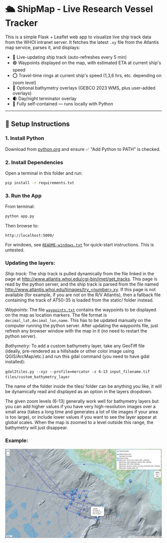 # 🛳️ ShipMap - Live Research Vessel Tracker

This is a simple Flask + Leaflet web app to visualize live ship track data from the WHOI intranet server. It fetches the latest `.xy` file from the Atlantis map service, parses it, and displays:

- 🚢 Live-updating ship track (auto-refreshes every 5 min)
- 🟢 Waypoints displayed on the map, with estimated ETA at current ship's speed
- ⭕️ Travel-time rings at current ship's speed (1,3,6 hrs, etc. depending on zoom level)
- 🌊 Optional bathymetry overlays (GEBCO 2023 WMS, plus user-added overlays)
- 🌒 Day/night terminator overlay
- 🧭 Fully self-contained — runs locally with Python

---

## 🔧 Setup Instructions

### 1. Install Python

Download from [python.org](https://www.python.org/downloads/windows/) and ensure ✅ "Add Python to PATH" is checked.

### 2. Install Dependencies

Open a terminal in this folder and run:

```bash
pip install -r requirements.txt
```

### 3. Run the App

From terminal:

```bash
python app.py
```

Then browse to:

```
http://localhost:5000/
```

For windows, see [`README-windows.txt`](README-windows.txt) for quick-start instructions. This is untested.


### Updating the layers:

*Ship track:* The ship track is pulled dynamically from the file linked in the page at http://www.atlantis.whoi.edu/cgi-bin/imet/get_tracks. This page is read by the python server, and the ship track is parsed from the file named http://www.atlantis.whoi.edu/timages/try_<number>.xy. If this page is not available (for example, if you are not on the R/V Atlantis), then a fallback file containing the track of AT50-35 is loaded from the static/ folder instead.

*Waypoints:* The file [`waypoints.txt`](waypoints.txt) contains the waypoints to be displayed on the map as location markers. The file format is `decimal_lat,decimal_lon,name`. This has to be updated manually on the computer running the python server. After updating the waypoints file, just refresh any browser window with the map in it (no need to restart the python server).

*Bathymetry:* To add a custom bathymetry layer, take any GeoTiff file (ideally, pre-rendered as a hillshade or other color image using QGIS/ArcMap/etc.) and run this gdal command (you need to have gdal installed):

`gdal2tiles.py --xyz --profile=mercator -z 6-13 input_filename.tif tiles/custom_bathymetry_layer`

The name of the folder inside the tiles/ folder can be anything you like, it will be dynamically read and displayed as an option in the layers dropdown.

The given zoom levels (6-13) generally work well for bathymetry layers but you can add higher values if you have very high-resolution images over a small area (takes a long time and generates a lot of tile images if your area is too large), or include lower values if you want to see the layer appear at global scales. When the map is zoomed to a level outside this range, the bathymetry will just disappear. 


### Example:
![Screenshot](screenshot.jpg)


